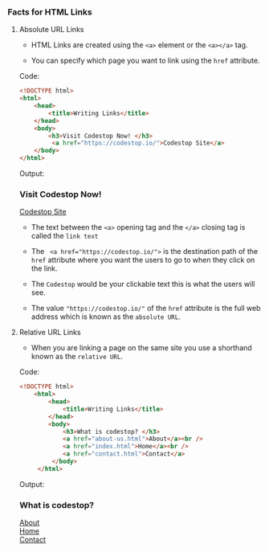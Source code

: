 ### Facts for HTML Links

1. Absolute URL Links

    - HTML Links are created using the `<a>` element or the `<a></a>` tag.

    - You can specify which page you want to link using the `href` attribute.

    Code:
    ```html
    <!DOCTYPE html>
    <html>
        <head>
            <title>Writing Links</title>
        </head>
        <body>
            <h3>Visit Codestop Now! </h3>
             <a href="https://codestop.io/">Codestop Site</a>
        </body>
    </html>
   

    ```
    Output:
    
    <!DOCTYPE html>
    <html>
    <head>
    <title>Writing Links</title>
    </head>
    <body>
    <h3>Visit Codestop Now! </h3>
    <a href="https://codestop.io/">Codestop Site</a>
    </body>
    </html>


    - The text between the `<a>` opening tag and the `</a>` closing tag is called the `link text`

    - The ` <a href="https://codestop.io/">` is the destination path of the `href` attribute where you want the users to go to when they click on the link. 
    
    - The `Codestop` would be your clickable text this is what the users will see.

    - The value `"https://codestop.io/"` of the `href` attribute is the full web address which is known as the `absolute URL`. 

2. Relative URL Links

    - When you are linking a page on the same site you use a shorthand known as the `relative URL`.

    Code:
    ```html
    <!DOCTYPE html>
        <html>
            <head>
                <title>Writing Links</title>
            </head>
            <body>
                <h3>What is codestop? </h3>
                <a href="about-us.html">About</a><br />
                <a href="index.html">Home</a><br />
                <a href="contact.html">Contact</a>
             </body>
         </html>

    ```
    Output:

      <!DOCTYPE html>
    <html>
    <head>
    <title>Writing Links</title>
    </head>
    <body>
    <h3>What is codestop? </h3>
    <a href="about-us.html">About</a><br />
    <a href="index.html">Home</a><br />
    <a href="contact.html">Contact</a>
    </body>
    </html>



